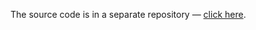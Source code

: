The source code is in a separate repository — [click here](https://github.com/ling0021/react-web-app).

